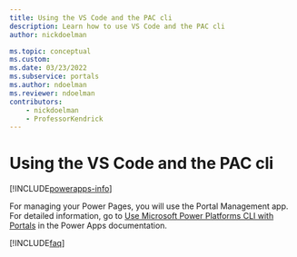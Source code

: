 ```yaml
---
title: Using the VS Code and the PAC cli
description: Learn how to use VS Code and the PAC cli
author: nickdoelman

ms.topic: conceptual
ms.custom: 
ms.date: 03/23/2022
ms.subservice: portals
ms.author: ndoelman
ms.reviewer: ndoelman
contributors:
    - nickdoelman
    - ProfessorKendrick
---
```


# Using the VS Code and the PAC cli

[!INCLUDE[powerapps-info](../includes/cc-powerapps-info.md)]

For managing your Power Pages, you will use the Portal Management app. For detailed information, go to [Use Microsoft Power Platforms CLI with Portals](/powerapps/maker/portals/power-apps/cli-tutorial) in the Power Apps documentation.

[!INCLUDE[faq](../includes/cc-faqs.md)]
